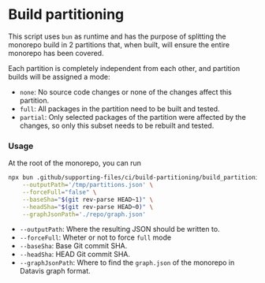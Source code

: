 # Build partitioning

This script uses `bun` as runtime and has the purpose of splitting the monorepo build in 2 partitions that, when built, will ensure the entire monorepo has been covered.

Each partition is completely independent from each other, and partition builds will be assigned a mode:

- `none`: No source code changes or none of the changes affect this partition.
- `full`: All packages in the partition need to be built and tested.
- `partial`: Only selected packages of the partition were affected by the changes, so only this subset needs to be rebuilt and tested.

### Usage

At the root of the monorepo, you can run

```bash
npx bun .github/supporting-files/ci/build-partitioning/build_partitioning.ts \
    --outputPath='/tmp/partitions.json' \
    --forceFull="false" \
    --baseSha="$(git rev-parse HEAD~1)" \
    --headSha="$(git rev-parse HEAD~0)" \
    --graphJsonPath='./repo/graph.json'
```

- `--outputPath`: Where the resulting JSON should be written to.
- `--forceFull`: Wheter or not to force `full` mode
- `--baseSha`: Base Git commit SHA.
- `--headSha`: HEAD Git commit SHA.
- `--graphJsonPath`: Where to find the `graph.json` of the monorepo in Datavis graph format.
